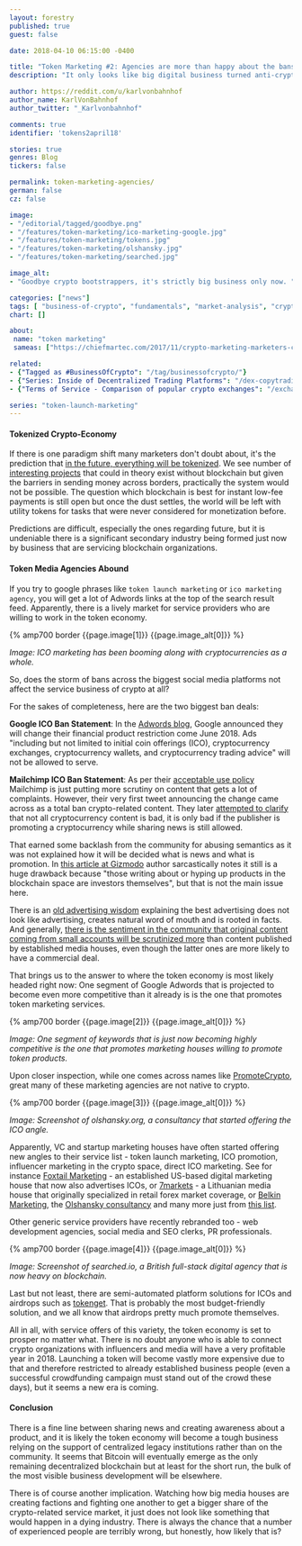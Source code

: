 ```yaml
---
layout: forestry
published: true
guest: false

date: 2018-04-10 06:15:00 -0400

title: "Token Marketing #2: Agencies are more than happy about the bans"
description: "It only looks like big digital business turned anti-crypto. "

author: https://reddit.com/u/karlvonbahnhof
author_name: KarlVonBahnhof
author_twitter: "_Karlvonbahnhof"

comments: true
identifier: 'tokens2april18'

stories: true
genres: Blog
tickers: false

permalink: token-marketing-agencies/
german: false
cz: false

image:
- "/editorial/tagged/goodbye.png"
- "/features/token-marketing/ico-marketing-google.jpg"
- "/features/token-marketing/tokens.jpg"
- "/features/token-marketing/olshansky.jpg"
- "/features/token-marketing/searched.jpg"

image_alt:
- "Goodbye crypto bootstrappers, it's strictly big business only now. "

categories: ["news"]
tags: [ "business-of-crypto", "fundamentals", "market-analysis", "cryptocurrency-investing"]
chart: []

about:
 name: "token marketing"
 sameas: ["https://chiefmartec.com/2017/11/crypto-marketing-marketers-create-crypto-token-value/"]

related:
- {"Tagged as #BusinessOfCrypto": "/tag/businessofcrypto/"}
- {"Series: Inside of Decentralized Trading Platforms": "/dex-copytrading/"}
- {"Terms of Service - Comparison of popular crypto exchanges": "/exchange-tos-comparison/"}

series: "token-launch-marketing"
---
```



#### Tokenized Crypto-Economy

If there is one paradigm shift many marketers don't doubt about, it's the prediction that [in the future, everything will be tokenized](https://chiefmartec.com/2017/11/crypto-marketing-marketers-create-crypto-token-value/). We see number of [interesting projects](/press/coins4favors/) that could in theory exist without blockchain but given the barriers in sending money across borders, practically the system would not be possible. The question which blockchain is best for instant low-fee payments is still open but once the dust settles, the world will be left with utility tokens for tasks that were never considered for monetization before.

Predictions are difficult, especially the ones regarding future, but it is undeniable there is a significant secondary industry being formed just now by business that are servicing blockchain organizations.

#### Token Media Agencies Abound

If you try to google phrases like `token launch marketing` or `ico marketing agency`, you will get a lot of Adwords links at the top of the search result feed. Apparently, there is a lively market for service providers who are willing to work in the token economy.


{% amp700 border {{page.image[1]}} {{page.image_alt[0]}} %}

*Image: ICO marketing has been booming along with cryptocurrencies as a whole.*


So, does the storm of bans across the biggest social media platforms not affect the service business of crypto at all?

For the sakes of completeness, here are the two biggest ban deals:

**Google ICO Ban Statement**: In the [Adwords blog](https://support.google.com/adwordspolicy/answer/7648803?hl=en&ref_topic=29265), Google announced they will change their financial product restriction come June 2018. Ads "including but not limited to initial coin offerings (ICO), cryptocurrency exchanges, cryptocurrency wallets, and cryptocurrency trading advice" will not be allowed to serve.

**Mailchimp ICO Ban Statement**: As per their [acceptable use policy](https://mailchimp.com/legal/acceptable_use/) Mailchimp is just putting more scrutiny on content that gets a lot of complaints. However, their very first tweet announcing the change came across as a total ban crypto-related content. They later [attempted to clarify](https://twitter.com/MailChimp/status/979464730430529536) that not all cryptocurrency content is bad, it is only bad if the publisher is promoting a cryptocurrency while sharing news is still allowed.

That earned some backlash from the community for abusing semantics as it was not explained how it will be decided what is news and what is promotion. In [this article at Gizmodo](https://gizmodo.com/mailchimp-to-cryptocurrency-promoters-your-fake-moneys-1824209296) author sarcastically notes it still is a huge drawback because "those writing about or hyping up products in the blockchain space are investors themselves", but that is not the main issue here.

There is an [old advertising wisdom](https://chiefmartec.com/2017/11/crypto-marketing-marketers-create-crypto-token-value/) explaining the best advertising does not look like advertising, creates natural word of mouth and is rooted in facts. And generally, [there is the sentiment in the community that original content coming from small accounts will be scrutinized more](https://techcrunch.com/2018/03/30/mailchimp-clarifies-its-anti-ico-policy/) than content published by established media houses, even though the latter ones are more likely to have a commercial deal.

That brings us to the answer to where the token economy is most likely headed right now: One segment of Google Adwords that is projected to become even more competitive than it already is is the one that promotes token marketing services.


{% amp700 border {{page.image[2]}} {{page.image_alt[0]}} %}

*Image: One segment of keywords that is just now becoming highly competitive is the one that promotes marketing houses willing to promote token products.*

Upon closer inspection, while one comes across names like [PromoteCrypto](http://promotecrypto.com), great many of these marketing agencies are not native to crypto.

{% amp700 border {{page.image[3]}} {{page.image_alt[0]}} %}

*Image: Screenshot of olshansky.org, a consultancy that started offering the ICO angle.*

Apparently, VC and startup marketing houses have often started offering new angles to their service list - token launch marketing, ICO promotion, influencer marketing in the crypto space, direct ICO marketing. See for instance [Foxtail Marketing](https://foxtailmarketing.com/) - an established US-based digital marketing house that now also advertises ICOs, or [7markets](https://7marketz.com/) - a Lithuanian media house that originally specialized in retail forex market coverage, or [Belkin Marketing](http://belkinmarketing.com/about-belkin-marketing/), the [Olshansky consultancy](https://olshansky.org) and many more just from [this list](https://medium.com/@ankitthakor14/top-ico-marketing-agencies-e2186d71ec91).

Other generic service providers have recently rebranded too - web development agencies, social media and SEO clerks, PR professionals.


{% amp700 border {{page.image[4]}} {{page.image_alt[0]}} %}

*Image: Screenshot of searched.io, a British full-stack digital agency that is now heavy on blockchain.*

Last but not least, there are semi-automated platform solutions for ICOs and airdrops such as [tokenget](https://tokenget.com). That is probably the most budget-friendly solution, and we all know that airdrops pretty much promote themselves.

All in all, with service offers of this variety, the token economy is set to prosper no matter what. There is no doubt anyone who is able to connect crypto organizations with influencers and media will have a very profitable year in 2018. Launching a token will become vastly more expensive due to that and therefore restricted to already established business people (even a successful crowdfunding campaign must stand out of the crowd these days), but it seems a new era is coming.


#### Conclusion

There is a fine line between sharing news and creating awareness about a product, and it is likely the token economy will become a tough business relying on the support of centralized legacy institutions rather than on the community. It seems that Bitcoin will eventually emerge as the only remaining decentralized blockchain but at least for the short run, the bulk of the most visible business development will be elsewhere.

There is of course another implication. Watching how big media houses are creating factions and fighting one another to get a bigger share of the crypto-related service market, it just does not look like something that would happen in a dying industry. There is always the chance that a number of experienced people are terribly wrong, but honestly, how likely that is?
